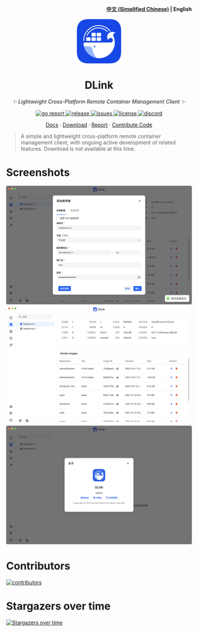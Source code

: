 <h4 align="right"><strong><a href="https://github.com/DLinkProjects/DLink/blob/main/README-zh.md">中文 (Simplified Chinese)</a></strong> | English</h4>

<p align="center">
  <img src="frontend/src/assets/images/logo-1024.png" width="120" alt="DLink">
</p>

<div align="center">

# DLink

_✨ Lightweight Cross-Platform Remote Container Management Client ✨_

</div>

<p align="center">
    <a href="https://goreportcard.com/report/github.com/DLinkProjects/DLink">
        <img src="https://goreportcard.com/badge/github.com/DLinkProjects/DLink?style=flat-square" alt="go report">
    </a>
    <a href="https://github.com/DLinkProjects/DLink/releases">
        <img src="https://img.shields.io/github/v/release/DLinkProjects/DLink?color=blueviolet&include_prereleases&style=flat-square" alt="release">
    </a>
    <a href="https://github.com/DLinkProjects/DLink/issues">
        <img src="https://img.shields.io/github/issues/DLinkProjects/DLink?style=flat-square" alt="issues" />
    </a>
    <a href="https://github.com/DLinkProjects/DLink/blob/main/LICENSE">
        <img src="https://img.shields.io/github/license/DLinkProjects/DLink?style=flat-square" alt="license">
    </a>
    <a href="https://discord.gg/eqBgfNWfZr">
        <img src="https://img.shields.io/badge/discord-DLink-brightgreen.svg?style=flat-square" alt="discord">
    </a>
</p>

<p align="center">
  <a href="">Docs</a>
  ·
  <a href="">Download</a>
  ·
  <a href="">Report</a>
  ·
  <a href="">Contribute Code</a>
</p>

>A simple and lightweight cross-platform remote container management client, with ongoing active development of related features. Download is not available at this time. 

# Screenshots
![NewServer](screenshots/new_server.png)
![Connected](screenshots/connected.png)
![Abouy](screenshots/about.png)

# Contributors
[![contributors](https://stg.contrib.rocks/image?repo=DLinkProjects/DLink)](https://github.com/DLinkProjects/DLink/graphs/contributors)

# Stargazers over time
[![Stargazers over time](https://starchart.cc/DLinkProjects/DLink.svg)](https://starchart.cc/DLinkProjects/DLink)